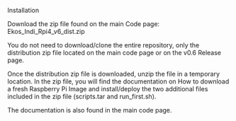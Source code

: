 Installation

Download the zip file found on the main Code page:  Ekos_Indi_Rpi4_v6_dist.zip

You do not need to download/clone the entire repository, only the distribution zip file located on the main code page or on the v0.6 Release page.

Once the distribution zip file is downloaded, unzip the file in a temporary location. In the zip file, you will find the documentation on How to download a fresh Raspberry Pi Image and install/deploy the two additional files included in the zip file (scripts.tar and run_first.sh).

The documentation is also found in the main code page.



